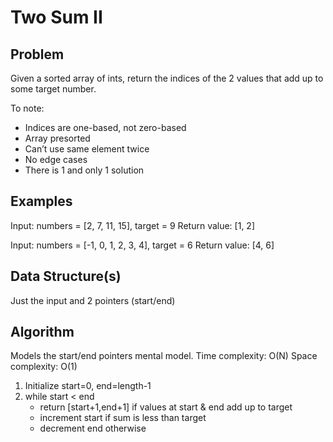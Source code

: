 # Two Sum II #

## Problem ##

Given a sorted array of ints, return the indices of the 2 values that add up to
some target number.

To note:
- Indices are one-based, not zero-based
- Array presorted
- Can’t use same element twice
- No edge cases
- There is 1 and only 1 solution

## Examples ##

Input: numbers = [2, 7, 11, 15], target = 9
Return value: [1, 2]

Input: numbers = [-1, 0, 1, 2, 3, 4], target = 6
Return value: [4, 6]

## Data Structure(s) ##

Just the input and 2 pointers (start/end)

## Algorithm ##

Models the start/end pointers mental model.
Time complexity: O(N)
Space complexity: O(1)

1. Initialize start=0, end=length-1
2. while start < end
   - return [start+1,end+1] if values at start & end add up to target
   - increment start if sum is less than target
   - decrement end otherwise

